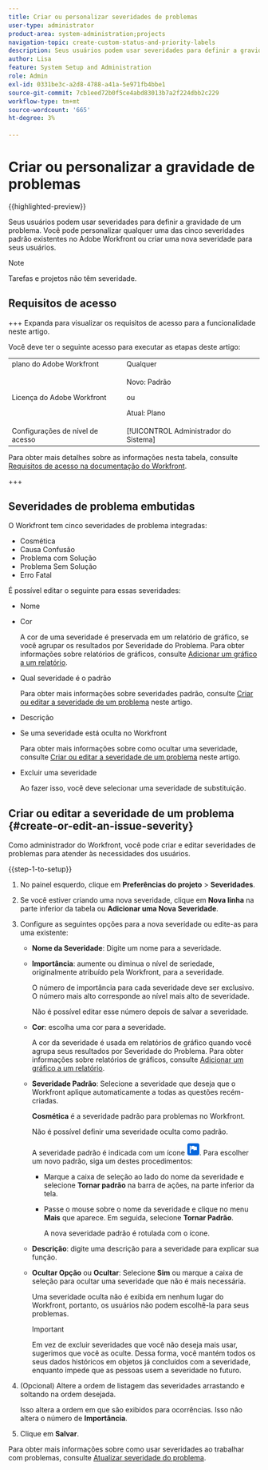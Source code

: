 ```yaml
---
title: Criar ou personalizar severidades de problemas
user-type: administrator
product-area: system-administration;projects
navigation-topic: create-custom-status-and-priority-labels
description: Seus usuários podem usar severidades para definir a gravidade de um problema. Você pode personalizar qualquer uma das cinco severidades padrão existentes no Adobe Workfront ou criar uma nova severidade para seus usuários.
author: Lisa
feature: System Setup and Administration
role: Admin
exl-id: 0331be3c-a2d8-4788-a41a-5e971fb4bbe1
source-git-commit: 7cb1eed72b0f5ce4abd83013b7a2f224dbb2c229
workflow-type: tm+mt
source-wordcount: '665'
ht-degree: 3%

---
```


# Criar ou personalizar a gravidade de problemas

{{highlighted-preview}}

<!--
DON'T DELETE, DRAFT OR HIDE THIS ARTICLE. IT IS LINKED TO THE PRODUCT, THROUGH THE CONTEXT SENSITIVE HELP LINKS.

Linked to Understanding Issue Severity.
-->

Seus usuários podem usar severidades para definir a gravidade de um problema. Você pode personalizar qualquer uma das cinco severidades padrão existentes no Adobe Workfront ou criar uma nova severidade para seus usuários.

>[!NOTE]
>
>Tarefas e projetos não têm severidade.

## Requisitos de acesso

+++ Expanda para visualizar os requisitos de acesso para a funcionalidade neste artigo.

Você deve ter o seguinte acesso para executar as etapas deste artigo:

<table style="table-layout:auto"> 
 <col> 
 <col> 
 <tbody> 
  <tr> 
   <td role="rowheader">plano do Adobe Workfront</td> 
   <td>Qualquer</td> 
  </tr> 
  <tr> 
   <td role="rowheader">Licença do Adobe Workfront</td> 
   <td>
     <p>Novo: Padrão</p>
     <p>ou</p>
     <p>Atual: Plano</p>
   </td> 
  </tr> 
  <tr> 
   <td role="rowheader">Configurações de nível de acesso</td> 
   <td>[!UICONTROL Administrador do Sistema]</td>
  </tr> 
 </tbody> 
</table>

Para obter mais detalhes sobre as informações nesta tabela, consulte [Requisitos de acesso na documentação do Workfront](/help/quicksilver/administration-and-setup/add-users/access-levels-and-object-permissions/access-level-requirements-in-documentation.md).

+++

## Severidades de problema embutidas

O Workfront tem cinco severidades de problema integradas:

* Cosmética
* Causa Confusão
* Problema com Solução
* Problema Sem Solução
* Erro Fatal

É possível editar o seguinte para essas severidades:

* Nome
* Cor

  A cor de uma severidade é preservada em um relatório de gráfico, se você agrupar os resultados por Severidade do Problema. Para obter informações sobre relatórios de gráficos, consulte [Adicionar um gráfico a um relatório](../../../reports-and-dashboards/reports/creating-and-managing-reports/add-chart-report.md).

* Qual severidade é o padrão

  Para obter mais informações sobre severidades padrão, consulte [Criar ou editar a severidade de um problema](#create-or-edit-an-issue-severity) neste artigo.

* Descrição
* Se uma severidade está oculta no Workfront

  Para obter mais informações sobre como ocultar uma severidade, consulte [Criar ou editar a severidade de um problema](#create-or-edit-an-issue-severity) neste artigo.

* Excluir uma severidade

  Ao fazer isso, você deve selecionar uma severidade de substituição.

## Criar ou editar a severidade de um problema {#create-or-edit-an-issue-severity}

Como administrador do Workfront, você pode criar e editar severidades de problemas para atender às necessidades dos usuários.

{{step-1-to-setup}}

1. No painel esquerdo, clique em **Preferências do projeto** > **Severidades**.

1. Se você estiver criando uma nova severidade, clique em <span class="preview">**Nova linha** na parte inferior da tabela</span> ou **Adicionar uma Nova Severidade**.
1. Configure as seguintes opções para a nova severidade ou edite-as para uma existente:

   * **Nome da Severidade**: Digite um nome para a severidade.
   * **Importância**: aumente ou diminua o nível de seriedade, originalmente atribuído pela Workfront, para a severidade.

     O número de importância para cada severidade deve ser exclusivo. O número mais alto corresponde ao nível mais alto de severidade.

     Não é possível editar esse número depois de salvar a severidade.

   * **Cor**: escolha uma cor para a severidade.

     A cor da severidade é usada em relatórios de gráfico quando você agrupa seus resultados por Severidade do Problema. Para obter informações sobre relatórios de gráficos, consulte [Adicionar um gráfico a um relatório](/help/quicksilver/reports-and-dashboards/reports/creating-and-managing-reports/add-chart-report.md).

   * **Severidade Padrão**: Selecione a severidade que deseja que o Workfront aplique automaticamente a todas as questões recém-criadas.

     **Cosmética** é a severidade padrão para problemas no Workfront.

     Não é possível definir uma severidade oculta como padrão.

     <div class="preview">

     A severidade padrão é indicada com um ícone ![Ícone de severidade padrão](assets/default-icon.png). Para escolher um novo padrão, siga um destes procedimentos:

      * Marque a caixa de seleção ao lado do nome da severidade e selecione **Tornar padrão** na barra de ações, na parte inferior da tela.
      * Passe o mouse sobre o nome da severidade e clique no menu **Mais** que aparece. Em seguida, selecione **Tornar Padrão**.

        A nova severidade padrão é rotulada com o ícone.

     </div>

   * **Descrição**: digite uma descrição para a severidade para explicar sua função.
   * <span class="preview">**Ocultar Opção**</span> ou **Ocultar**: <span class="preview">Selecione **Sim**</span> ou marque a caixa de seleção para ocultar uma severidade que não é mais necessária.

     Uma severidade oculta não é exibida em nenhum lugar do Workfront, portanto, os usuários não podem escolhê-la para seus problemas.

     >[!IMPORTANT]
     >
     >Em vez de excluir severidades que você não deseja mais usar, sugerimos que você as oculte. Dessa forma, você mantém todos os seus dados históricos em objetos já concluídos com a severidade, enquanto impede que as pessoas usem a severidade no futuro.

1. (Opcional) Altere a ordem de listagem das severidades arrastando e soltando na ordem desejada.

   Isso altera a ordem em que são exibidos para ocorrências. Isso não altera o número de **Importância**.

1. Clique em **Salvar**.

Para obter mais informações sobre como usar severidades ao trabalhar com problemas, consulte [Atualizar severidade do problema](../../../manage-work/issues/issue-information/update-issue-severity.md).
